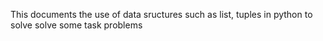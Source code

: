 This documents the use of data sructures such as list, tuples in  python to solve solve some task problems